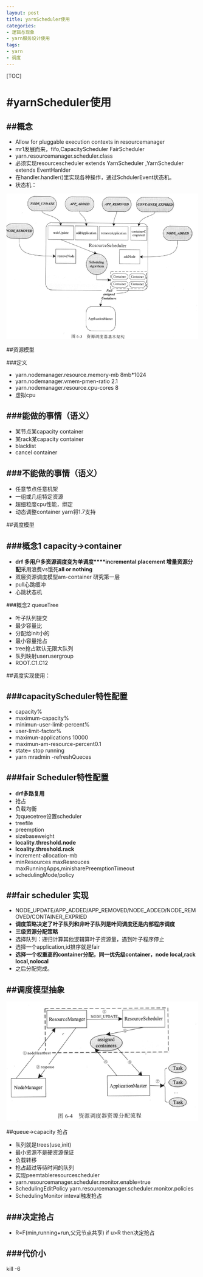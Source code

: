 ```yaml
---
layout: post
title: yarnScheduler使用
categories:
- 逻辑与现象
- yarn服务设计使用
tags:
- yarn
- 调度
---
```


[TOC]


#yarnScheduler使用
============

##概念
---
- Allow for pluggable execution contexts in resourcemanager
- mr1发展而来，fifo,CapacityScheduler FairScheduler
- yarn.resourcemanager.scheduler.class
- 必须实现resourcescheduler extends YarnScheduler ,YarnScheduler extends EventHanlder<SchduerEvent>
- 在handler.handler()里实现各种操作，通过SchdulerEvent状态机。
- 状态机：

![](/images/2/32.png)


##资源模型

###定义
- yarn.nodemanager.resource.memory-mb 8mb*1024
- yarn.nodemanager.vmem-pmen-ratio 2.1
- yarn.nodemanager.resource.cpu-cores 8
- 虚拟cpu

###能做的事情（语义）
--
- 某节点某capacity container
- 某rack某capacity container
- blacklist
- cancel container

###不能做的事情（语义）
---
- 任意节点任意机架
- 一组或几组特定资源
- 超细粒度cpu性能，绑定 
- 动态调整container yarn将1.7支持


##调度模型

###概念1 capacity->container
--
-  **drf 多用户多资源调度变为单调度****incremental placement 增量资源分配**采用浪费vs饿死**all or nothing**
- 双层资源调度模型am-container 研究第一层
- pull心跳缓冲
- 心跳状态机

###概念2 queueTree
- 叶子队列提交
- 最少容量比
- 分配给init小的
- 最小容量抢占
- tree抢占默认无限大队列
- 队列映射userusergroup
- ROOT.C1.C12


##调度实现使用：

###capacityScheduler特性配置
-
- capacity%
- maximum-capacity%
- minimun-user-limit-percent%
- user-limit-factor%
- maximun-applications 10000
- maximun-am-resource-percent0.1
- state= stop running
- yarn mradmin -refreshQueces 

###**fair Scheduler特性配置**
--------
- **drf多路复用**
- 抢占
- 负载均衡
- 为quecetree设置scheduler
- treefile
- preemption
- sizebaseweight
- **locality.threshold.node**
- **lcoality.threshold.rack**
- increment-allocation-mb
- minResources maxResrouces maxRunningApps,minisharePreemptionTimeout
- schedulingMode/policy


##fair scheduler 实现
-
- NODE_UPDATE/APP_ADDED/APP_REMOVED/NODE_ADDED/NODE_REMOVED/CONTAINER_EXPRIED
- **调度策略决定了叶子队列和非叶子队列是叶间调度还是内部程序调度**
- **三级资源分配策略**
- 选择队列：递归计算其他逻辑算叶子资源量，遇到叶子程序停止
- 选择一个application,id排序就是fair
- **选择一个权重高的container分配，同一优先级container，node local,rack local,nolocal**
- 之后分配完成。

##调度模型抽象
-
![](/images/2/33.png)




##queue->capacity 抢占


- 队列就是trees(use,init)
- 最小资源不是硬资源保证
- 负载转移
- 抢占超过等待时间的队列
- 实现peemtableresourcescheduler
- yarn.resourcemanager.scheduler.monitor.enable=true
- SchedulingEditPolicy yarn.resourcemanager.scheduler.monitor.policies
- SchedulingMonitor inteval触发抢占


###决定抢占
--
- R=F(min,running+run,父兄节点共享) if u>R then决定抢占

###代价小
-
kill -6 
